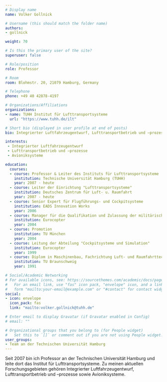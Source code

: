 ```yaml
---
# Display name
name: Volker Gollnick

# Username (this should match the folder name)
authors:
- gollnick

weight: 70

# Is this the primary user of the site?
superuser: false

# Role/position
role: Professor

# Room
room: Blohmstr. 20, 21079 Hamburg, Germany

# Telephone
phone: +49 40 42878-4197

# Organizations/Affiliations
organizations:
- name: TUHH Institut für Lufttransportsysteme
  url: "https://www.tuhh.de/ilt"

# Short bio (displayed in user profile at end of posts)
bio: Integrierter Luftfahrzeugentwurf, Lufttransportbetrieb und –prozesse, Avioniksysteme

interests:
 - Integrierter Luftfahrzeugentwurf
 - Lufttransportbetrieb und –prozesse
 - Avioniksysteme

education:
  courses:
  - course: Professor & Leiter des Instituts für Lufttransportsysteme
    institution: Technische Universität Hamburg (TUHH)
    year: 2007 - heute
  - course: Leiter der Einrichtung "Lufttransportsysteme"
    institution: Deutsches Zentrum für Luft- u. Raumfahrt
    year: 2007 - heute
  - course: Senior Expert für Flugführungs- und Cockpitsysteme
    institution: EADS Innovation Works
    year: 2006
  - course: Manager für die Qualifikation und Zulassung der militärischen Hubschrauber
    institution: Eurocopter
    year: 2004
  - course: Promotion
    institution: TU München
    year: 2004
  - course: Leitung der Abteilung "Cockpitsysteme und Simulation"
    institution: Eurocopter
    year: 1999
  - course: Diplom in Maschinenbau, Fachrichtung Luft- und Raumfahrttechnik
    institution: TU Braunschweig
    year: 1991

# Social/Academic Networking
# For available icons, see: https://sourcethemes.com/academic/docs/page-builder/#icons
#   For an email link, use "fas" icon pack, "envelope" icon, and a link in the
#   form "mailto:your-email@example.com" or "#contact" for contact widget.
social:
- icon: envelope
  icon_pack: fas
  link: "mailto:volker.gollnick@tuhh.de"

# Enter email to display Gravatar (if Gravatar enabled in Config)
# email: ""

# Organizational groups that you belong to (for People widget)
#   Set this to `[]` or comment out if you are not using People widget.
user_groups:
- Team an der Technischen Universität Hamburg
---
```


Seit 2007 bin ich Professor an der Technischen Universität Hamburg und leite dort das Institut für Lufttransportsysteme. Zu meinen aktuellen Forschungsgebieten gehören Integrierter Luftfahrzeugentwurf, Lufttransportbetrieb und –prozesse sowie Avioniksysteme.
